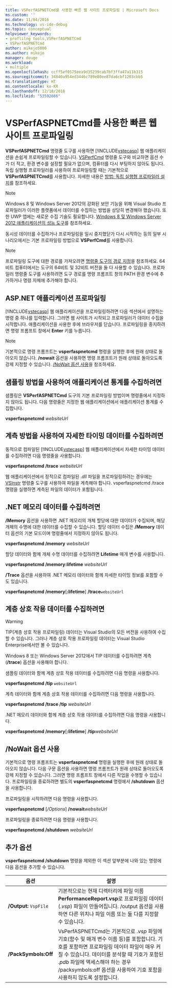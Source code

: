```yaml
---
title: VSPerfASPNETCmd를 사용한 빠른 웹 사이트 프로파일링 | Microsoft Docs
ms.custom: ''
ms.date: 11/04/2016
ms.technology: vs-ide-debug
ms.topic: conceptual
helpviewer_keywords:
- proflilng tools,VSPerfASPNETCmd
- VSPerfASPNETCmd
author: mikejo5000
ms.author: mikejo
manager: douge
ms.workload:
- multiple
ms.openlocfilehash: ccff5ef0575eea9d35239cab7bf3ffa47a11b315
ms.sourcegitcommit: 34840a954ed3446c789e80ee87da6cbf1203cbb5
ms.translationtype: HT
ms.contentlocale: ko-KR
ms.lasthandoff: 12/18/2018
ms.locfileid: "53592666"
---
```

# <a name="rapid-web-site-profiling-with-vsperfaspnetcmd"></a>VSPerfASPNETCmd를 사용한 빠른 웹 사이트 프로파일링

**VSPerfASPNETCmd** 명령줄 도구를 사용하면 [!INCLUDE[vstecasp](../code-quality/includes/vstecasp_md.md)] 웹 애플리케이션을 손쉽게 프로파일링할 수 있습니다. [VSPerfCmd](../profiling/vsperfcmd.md) 명령줄 도구와 비교하면 옵션 수가 더 적고, 환경 변수를 설정할 필요가 없으며, 컴퓨터를 다시 부팅하지 않아도 됩니다. 독립 실행형 프로파일러를 사용하여 프로파일링할 때는 기본적으로 **VSPerfASPNETCmd**를 사용합니다. 자세한 내용은 [방법: 독립 실행형 프로파일러 설치](../profiling/how-to-install-the-stand-alone-profiler.md)를 참조하세요.

> [!NOTE]
> Windows 8 및 Windows Server 2012의 강화된 보안 기능을 위해 Visual Studio 프로파일러가 이러한 플랫폼에서 데이터를 수집하는 방법을 상당히 변경해야 했습니다. 또한 UWP 앱에는 새로운 수집 기술도 필요합니다. [Windows 8 및 Windows Server 2012 애플리케이션의 성능 도구](../profiling/performance-tools-on-windows-8-and-windows-server-2012-applications.md)를 참조하세요.

 동시성 데이터를 수집하거나 프로파일링을 일시 중지했닫가 다시 시작하는 등의 일부 시나리오에서는 기본 프로파일링 방법으로 **VSPerfCmd**를 사용합니다.

> [!NOTE]
>  프로파일링 도구에 대한 경로를 가져오려면 [명령줄 도구의 경로 지정](../profiling/specifying-the-path-to-profiling-tools-command-line-tools.md)을 참조하세요. 64비트 컴퓨터에서는 도구의 64비트 및 32비트 버전을 둘 다 사용할 수 있습니다. 프로파일러 명령줄 도구를 사용하려면 도구 경로를 명령 프롬프트 창의 PATH 환경 변수에 추가하거나 명령 자체에 추가해야 합니다.  

## <a name="profile-an-aspnet-application"></a>ASP.NET 애플리케이션 프로파일링

[!INCLUDE[vstecasp](../code-quality/includes/vstecasp_md.md)] 웹 애플리케이션을 프로파일링하려면 다음 섹션에서 설명하는 명령 중 하나를 입력합니다. 그러면 웹 사이트가 시작되고 프로파일러가 데이터 수집을 시작합니다. 애플리케이션을 사용한 후에 브라우저를 닫습니다. 프로파일링을 중지하려면 명령 프롬프트 창에서 **Enter** 키를 누릅니다.

> [!NOTE]
> 기본적으로 명령 프롬프트는 **vsperfaspnetcmd** 명령을 실행한 후에 원래 상태로 돌아오지 않습니다. **/nowait** 옵션을 사용하면 명령 프롬프트가 원래 상태로 돌아오도록 강제 지정할 수 있습니다. [/NoWait 옵션 사용](#use-the-nowait-option)을 참조하세요.

## <a name="to-collect-application-statistics-by-using-the-sampling-method"></a>샘플링 방법을 사용하여 애플리케이션 통계를 수집하려면
 샘플링은 **VSPerfASPNETCmd** 도구의 기본 프로파일링 방법이며 명령줄에서 지정하지 않아도 됩니다. 다음 명령줄은 지정한 웹 애플리케이션에서 애플리케이션 통계를 수집합니다.

 **vsperfaspnetcmd**  *websiteUrl*

## <a name="to-collect-detailed-timing-data-by-using-the-instrumentation-method"></a>계측 방법을 사용하여 자세한 타이밍 데이터를 수집하려면

동적으로 컴파일된 [!INCLUDE[vstecasp](../code-quality/includes/vstecasp_md.md)] 웹 애플리케이션에서 자세한 타이밍 데이터를 수집하려면 다음 명령줄을 사용합니다.

**vsperfaspnetcmd /trace**  *websiteUrl*

웹 애플리케이션에서 정적으로 컴파일된 .*dll* 파일을 프로파일링하려는 경우에는 [VSInstr](../profiling/vsinstr.md) 명령줄 도구를 사용하여 파일을 계측해야 합니다. vsperfaspnetcmd /trace 명령을 실행하면 계측된 파일의 데이터가 포함됩니다.

## <a name="to-collect-net-memory-data"></a>.NET 메모리 데이터를 수집하려면

**/Memory** 옵션을 사용하면 .NET 메모리의 개체 할당에 대한 데이터가 수집되며, 해당 개체의 수명에 대한 데이터를 수집할 수 있습니다. 할당 데이터 수집은 **/Memory** 데이터 옵션의 기본 모드이며 명령줄에서 지정하지 않아도 됩니다.

 **vsperfaspnetcmd /memory** *websiteUrl*

 할당 데이터와 함께 개체 수명 데이터를 수집하려면 **Lifetime** 매개 변수를 사용합니다.

 **vsperfaspnetcmd /memory:lifetime** *websiteUrl*

 **/Trace** 옵션을 사용하여 .NET 메모리 데이터와 함께 자세한 타이밍 정보를 포함할 수도 있습니다.

 **vsperfaspnetcmd /memory**[**:lifetime**] **/trace**`websiteUrl`

## <a name="to-collect-tier-interaction-data"></a>계층 상호 작용 데이터를 수집하려면

> [!WARNING]
> TIP(계층 상호 작용 프로파일링) 데이터는 Visual Studio의 모든 버전을 사용하여 수집할 수 있습니다. 그러나 계층 상호 작용 프로파일링 데이터는 Visual Studio Enterprise에서만 볼 수 있습니다.
>
> Windows 8 또는 Windows Server 2012에서 TIP 데이터를 수집하려면 계측(**/trace**) 옵션을 사용해야 합니다.

샘플링 데이터와 함께 계층 상호 작용 데이터를 수집하려면 다음 명령을 사용합니다.

**vsperfaspnetcmd /tip** `websiteUrl`

계측 데이터와 함께 계층 상호 작용 데이터를 수집하려면 다음 명령을 사용합니다.

**vsperfaspnetcmd /trace /tip** *websiteUrl*

.NET 메모리 데이터와 함께 계층 상호 작용 데이터를 수집하려면 다음 명령을 사용합니다.

**vsperfaspnetcmd /memory**[**:lifetime**] **/tip**_websiteUrl_

## <a name="use-the-nowait-option"></a>/NoWait 옵션 사용

기본적으로 명령 프롬프트는 **vsperfaspnetcmd** 명령을 실행한 후에 원래 상태로 돌아오지 않습니다. 다음 구문 옵션을 사용하면 명령 프롬프트가 원래 상태로 돌아오도록 강제 지정할 수 있습니다. 그러면 명령 프롬프트 창에서 다른 작업을 수행할 수 있습니다. 프로파일링을 종료하려면 별도의 **vsperfaspnetcmd** 명령에서 **/shutdown** 옵션을 사용합니다.

프로파일링을 시작하려면 다음 명령을 사용합니다.

**vsperfaspnetcmd** [*/Options*] **/nowait**_websiteUrl_

프로파일링을 종료하려면 다음 명령을 사용합니다.

**vsperfaspnetcmd /shutdown** *websiteUrl*

## <a name="additional-options"></a>추가 옵션

**vsperfaspnetcmd /shutdown** 명령을 제외한 이 섹션 앞부분에 나와 있는 명령에 다음 옵션을 추가할 수 있습니다.

|옵션|설명|
|------------|-----------------|
|**/Output:** `VspFile`|기본적으로는 현재 디렉터리에 파일 이름 **PerformanceReport.vsp**로 프로파일링 데이터(.*vsp*) 파일이 만들어집니다. /output 옵션을 사용하면 다른 위치나 파일 이름 또는 둘 다를 지정할 수 있습니다.|
|**/PackSymbols:Off**|VsPerfASPNETCmd는 기본적으로 .*vsp* 파일에 기호(함수 및 매개 변수 이름 등)를 포함합니다. 기호를 포함하면 프로파일링 데이터 파일이 매우 커질 수 있습니다. 데이터를 분석할 때 기호가 포함된 .*pdb* 파일에 액세스해야 하는 경우 /packsymbols:off 옵션을 사용하여 기호 포함을 사용하지 않도록 설정합니다.|
